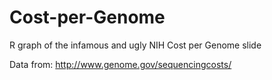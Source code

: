 Cost-per-Genome
===============

R graph of the infamous and ugly NIH Cost per Genome slide

Data from: http://www.genome.gov/sequencingcosts/

